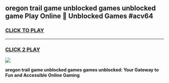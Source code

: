 
## oregon trail game unblocked games unblocked game Play Online 👋 Unblocked Games #acv64
<h3>
<a href="https://premium.freeplayer.one?title=oregon_trail_game_unblocked_games&ref=21F">CLICK TO PLAY</a></h3>
<hr>

<h3>
<a href="https://premium.freeplayer.one?title=oregon_trail_game_unblocked_games&ref=21F">CLICK 2 PLAY</a>
  
</h3>

<a href="https://premium.freeplayer.one?title=oregon_trail_game_unblocked_games&ref=21F/"><img src="https://clearcache.store/games.png"></a>


**oregon trail game unblocked games games unblocked: Your Gateway to Fun and Accessible Online Gaming**
